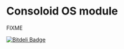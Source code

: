 # Consoloid OS module

FIXME


[![Bitdeli Badge](https://d2weczhvl823v0.cloudfront.net/agmen-hu/consoloid-os/trend.png)](https://bitdeli.com/free "Bitdeli Badge")

